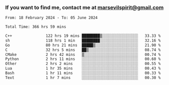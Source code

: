 ### If you want to find me, contact me at marsevilspirit@gmail.com

<!--
**marsevilspirit/marsevilspirit** is a ✨ _special_ ✨ repository because its `README.md` (this file) appears on your GitHub profile.

Here are some ideas to get you started:

- 🔭 I’m currently working on ...
- 🌱 I’m currently learning ...
- 👯 I’m looking to collaborate on ...
- 🤔 I’m looking for help with ...
- 💬 Ask me about ...
- 📫 How to reach me: ...
- 😄 Pronouns: ...
- ⚡ Fun fact: ...
-->
<!--START_SECTION:waka-->

```txt
From: 18 February 2024 - To: 05 June 2024

Total Time: 366 hrs 59 mins

C++               122 hrs 19 mins ████████▒░░░░░░░░░░░░░░░░   33.33 %
sh                118 hrs 1 min   ████████░░░░░░░░░░░░░░░░░   32.16 %
Go                80 hrs 21 mins  █████▒░░░░░░░░░░░░░░░░░░░   21.90 %
C                 32 hrs 5 mins   ██▒░░░░░░░░░░░░░░░░░░░░░░   08.74 %
CMake             2 hrs 42 mins   ▒░░░░░░░░░░░░░░░░░░░░░░░░   00.74 %
Python            2 hrs 11 mins   ░░░░░░░░░░░░░░░░░░░░░░░░░   00.60 %
Other             2 hrs 2 mins    ░░░░░░░░░░░░░░░░░░░░░░░░░   00.55 %
Lua               1 hr 35 mins    ░░░░░░░░░░░░░░░░░░░░░░░░░   00.43 %
Bash              1 hr 11 mins    ░░░░░░░░░░░░░░░░░░░░░░░░░   00.33 %
Text              1 hr 7 mins     ░░░░░░░░░░░░░░░░░░░░░░░░░   00.30 %
```

<!--END_SECTION:waka-->
